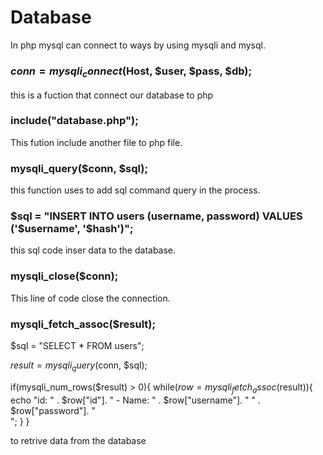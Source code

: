 # Database
In php mysql can connect to ways by using mysqli and mysql.

###   $conn = mysqli_connect($Host, $user, $pass, $db);

this is a fuction that connect our database to php

### include("database.php");
This fution include another file to php file.

### mysqli_query($conn, $sql);

this function uses to add sql command query in the process.

### $sql = "INSERT INTO users (username, password) VALUES ('$username', '$hash')";
this sql code inser data to the database.


### mysqli_close($conn);

This line of code close the connection.

### mysqli_fetch_assoc($result);

$sql = "SELECT * FROM users";

$result = mysqli_query($conn, $sql);

if(mysqli_num_rows($result) > 0){
    while($row = mysqli_fetch_assoc($result)){
        echo "id: " . $row["id"]. " - Name: " . $row["username"]. " " . $row["password"]. "<br>";
    }
}

to retrive data from the database
